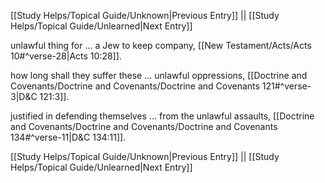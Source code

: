 [[Study Helps/Topical Guide/Unknown|Previous Entry]]  ||  [[Study Helps/Topical Guide/Unlearned|Next Entry]]

 unlawful thing for ... a Jew to keep company, [[New Testament/Acts/Acts 10#^verse-28|Acts 10:28]].

 how long shall they suffer these ... unlawful oppressions, [[Doctrine and Covenants/Doctrine and Covenants/Doctrine and Covenants 121#^verse-3|D&C 121:3]].

 justified in defending themselves ... from the unlawful assaults, [[Doctrine and Covenants/Doctrine and Covenants/Doctrine and Covenants 134#^verse-11|D&C 134:11]].

[[Study Helps/Topical Guide/Unknown|Previous Entry]]  ||  [[Study Helps/Topical Guide/Unlearned|Next Entry]]